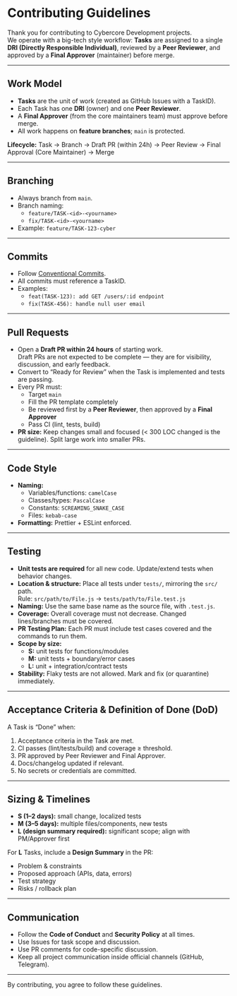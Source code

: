 # Contributing Guidelines

Thank you for contributing to Cybercore Development projects.  
We operate with a big-tech style workflow: **Tasks** are assigned to a single **DRI (Directly Responsible Individual)**, reviewed by a **Peer Reviewer**, and approved by a **Final Approver** (maintainer) before merge.

---

## Work Model

- **Tasks** are the unit of work (created as GitHub Issues with a TaskID).
- Each Task has one **DRI** (owner) and one **Peer Reviewer**.
- A **Final Approver** (from the core maintainers team) must approve before merge.
- All work happens on **feature branches**; `main` is protected.

**Lifecycle:** Task → Branch → Draft PR (within 24h) → Peer Review → Final Approval (Core Maintainer) → Merge

---

## Branching

- Always branch from `main`.
- Branch naming:
  - `feature/TASK-<id>-<yourname>`
  - `fix/TASK-<id>-<yourname>`
- Example: `feature/TASK-123-cyber`

---

## Commits

- Follow [Conventional Commits](https://www.conventionalcommits.org/).
- All commits must reference a TaskID.
- Examples:
  - `feat(TASK-123): add GET /users/:id endpoint`
  - `fix(TASK-456): handle null user email`

---

## Pull Requests

- Open a **Draft PR within 24 hours** of starting work.  
  Draft PRs are not expected to be complete — they are for visibility, discussion, and early feedback.
- Convert to “Ready for Review” when the Task is implemented and tests are passing.
- Every PR must:
  - Target `main`
  - Fill the PR template completely
  - Be reviewed first by a **Peer Reviewer**, then approved by a **Final Approver**
  - Pass CI (lint, tests, build)
- **PR size:** Keep changes small and focused (< 300 LOC changed is the guideline). Split large work into smaller PRs.

---

## Code Style

- **Naming:**
  - Variables/functions: `camelCase`
  - Classes/types: `PascalCase`
  - Constants: `SCREAMING_SNAKE_CASE`
  - Files: `kebab-case`
- **Formatting:** Prettier + ESLint enforced.

---

## Testing

- **Unit tests are required** for all new code. Update/extend tests when behavior changes.
- **Location & structure:** Place all tests under `tests/`, mirroring the `src/` path.  
  Rule: `src/path/to/File.js` → `tests/path/to/File.test.js`
- **Naming:** Use the same base name as the source file, with `.test.js`.
- **Coverage:** Overall coverage must not decrease. Changed lines/branches must be covered.
- **PR Testing Plan:** Each PR must include test cases covered and the commands to run them.
- **Scope by size:**
  - **S:** unit tests for functions/modules
  - **M:** unit tests + boundary/error cases
  - **L:** unit + integration/contract tests
- **Stability:** Flaky tests are not allowed. Mark and fix (or quarantine) immediately.

---

## Acceptance Criteria & Definition of Done (DoD)

A Task is “Done” when:
1. Acceptance criteria in the Task are met.  
2. CI passes (lint/tests/build) and coverage ≥ threshold.  
3. PR approved by Peer Reviewer and Final Approver.  
4. Docs/changelog updated if relevant.  
5. No secrets or credentials are committed.

---

## Sizing & Timelines

- **S (1–2 days):** small change, localized tests  
- **M (3–5 days):** multiple files/components, new tests  
- **L (design summary required):** significant scope; align with PM/Approver first

For **L** Tasks, include a **Design Summary** in the PR:
- Problem & constraints
- Proposed approach (APIs, data, errors)
- Test strategy
- Risks / rollback plan

---

## Communication

- Follow the **Code of Conduct** and **Security Policy** at all times.
- Use Issues for task scope and discussion.
- Use PR comments for code-specific discussion.
- Keep all project communication inside official channels (GitHub, Telegram).

---

By contributing, you agree to follow these guidelines.
